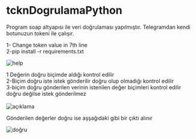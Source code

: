 # tcknDogrulamaPython

Program soap altyapısı ile veri doğrulaması yapılmıştır. 
Telegramdan kendi botunuzun  tokeni ile çalışır.

1- Change token value in 7th line <br>
2-pip install -r requirements.txt




![help](https://user-images.githubusercontent.com/67613229/232505190-3a71e81f-2c42-42c6-9646-c845071dea2f.png)



1 Değerin doğru biçimde aldığı kontrol edilir <br>
2-Biçim doğru iste istek gönderilir doğru olup olmadığı kontrol edilir <br>
3-biçim doğru gönderilen verinin istenilen değer biçimleri kontrol edilir doğru değilse istek gönderilmez <br>
 <br>
![açıklama](https://user-images.githubusercontent.com/67613229/232505267-d83cbef6-a024-4550-91f1-f9243a1beef6.png)


Gönderilen değerler doğru ise aşşağıdaki gibi bir çıktı alınır  <br>

![doğru](https://user-images.githubusercontent.com/67613229/232505873-389954fa-b0e5-43a1-9ce2-a9e5eee24425.png)
